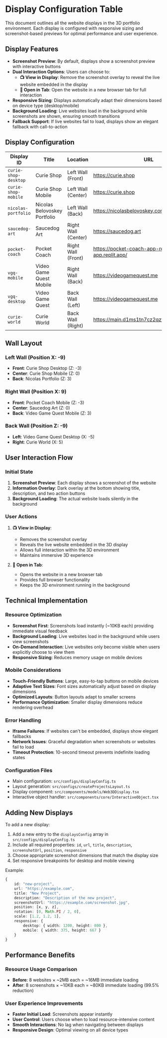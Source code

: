 # Display Configuration Table

This document outlines all the website displays in the 3D portfolio environment. Each display is configured with responsive sizing and screenshot-based previews for optimal performance and user experience.

## Display Features

- **Screenshot Preview**: By default, displays show a screenshot preview with interactive buttons
- **Dual Interaction Options**: Users can choose to:
  - **📺 View in Display**: Remove the screenshot overlay to reveal the live website embedded in the display
  - **🔗 Open in Tab**: Open the website in a new browser tab for full interaction
- **Responsive Sizing**: Displays automatically adapt their dimensions based on device type (desktop/mobile)
- **Background Loading**: Live websites load in the background while screenshots are shown, ensuring smooth transitions
- **Fallback Support**: If live websites fail to load, displays show an elegant fallback with call-to-action

## Display Configuration

| Display ID | Title | Location | URL | Desktop Size | Mobile Size |
|------------|-------|----------|-----|--------------|-------------|
| `curie-shop-desktop` | Curie Shop | Left Wall (Front) | https://curie.shop | 1200×800 | 375×667 |
| `curie-shop-mobile` | Curie Shop Mobile | Left Wall (Center) | https://curie.shop | 375×812 | 320×640 |
| `nicolas-portfolio` | Nicolas Belovoskey Portfolio | Left Wall (Back) | https://nicolasbelovoskey.com | 1200×800 | 375×667 |
| `saucedog-art` | Saucedog Art | Right Wall (Center) | https://saucedog.art | 900×650 | 375×667 |
| `pocket-coach` | Pocket Coach | Right Wall (Front) | https://pocket-coach-app-replit-app.replit.app/ | 300×650 | 280×580 |
| `vgq-mobile` | Video Game Quest Mobile | Right Wall (Back) | https://videogamequest.me | 320×680 | 300×600 |
| `vgq-desktop` | Video Game Quest | Back Wall (Left) | https://videogamequest.me | 1200×800 | 375×667 |
| `curie-world` | Curie World | Back Wall (Right) | https://main.d1ms1tn7cz2qzf.amplifyapp.com/ | 900×650 | 375×667 |

## Wall Layout

### Left Wall (Position X: -9)
- **Front**: Curie Shop Desktop (Z: -3)
- **Center**: Curie Shop Mobile (Z: 0)
- **Back**: Nicolas Portfolio (Z: 3)

### Right Wall (Position X: 9)
- **Front**: Pocket Coach Mobile (Z: -3)
- **Center**: Saucedog Art (Z: 0)
- **Back**: Video Game Quest Mobile (Z: 3)

### Back Wall (Position Z: -9)
- **Left**: Video Game Quest Desktop (X: -5)
- **Right**: Curie World (X: 5)

## User Interaction Flow

### Initial State
1. **Screenshot Preview**: Each display shows a screenshot of the website
2. **Information Overlay**: Dark overlay at the bottom showing title, description, and two action buttons
3. **Background Loading**: The actual website loads silently in the background

### User Actions
1. **📺 View in Display**: 
   - Removes the screenshot overlay
   - Reveals the live website embedded in the 3D display
   - Allows full interaction within the 3D environment
   - Maintains immersive 3D experience

2. **🔗 Open in Tab**:
   - Opens the website in a new browser tab
   - Provides full browser functionality
   - Keeps the 3D environment running in the background

## Technical Implementation

### Resource Optimization
- **Screenshot First**: Screenshots load instantly (~10KB each) providing immediate visual feedback
- **Background Loading**: Live websites load in the background while users view screenshots
- **On-Demand Interaction**: Live websites only become visible when users explicitly choose to view them
- **Responsive Sizing**: Reduces memory usage on mobile devices

### Mobile Considerations
- **Touch-Friendly Buttons**: Large, easy-to-tap buttons on mobile devices
- **Adaptive Text Sizes**: Font sizes automatically adjust based on display dimensions
- **Optimized Layouts**: Button layouts adapt to smaller screens
- **Performance Optimization**: Smaller display dimensions reduce rendering overhead

### Error Handling
- **Iframe Failures**: If websites can't be embedded, displays show elegant fallbacks
- **Network Issues**: Graceful degradation when screenshots or websites fail to load
- **Timeout Protection**: 10-second timeout prevents indefinite loading states

### Configuration Files
- Main configuration: `src/configs/displayConfig.ts`
- Layout generation: `src/configs/createProjectsLayout.ts`
- Display component: `src/components/models/Web3DDisplay.tsx`
- Interactive object handler: `src/components/core/InteractiveObject.tsx`

## Adding New Displays

To add a new display:

1. Add a new entry to the `displaysConfig` array in `src/configs/displayConfig.ts`
2. Include all required properties: `id`, `url`, `title`, `description`, `screenshotUrl`, `position`, `responsive`
3. Choose appropriate screenshot dimensions that match the display size
4. Set responsive breakpoints for desktop and mobile viewing

Example:
```typescript
{
    id: "new-project",
    url: "https://example.com",
    title: "New Project",
    description: "Description of the new project",
    screenshotUrl: "https://example.com/screenshot.jpg",
    position: [x, y, z],
    rotation: [0, Math.PI / 2, 0],
    scale: [1.2, 1.2, 1],
    responsive: {
        desktop: { width: 1200, height: 800 },
        mobile: { width: 375, height: 667 }
    }
}
```

## Performance Benefits

### Resource Usage Comparison
- **Before**: 8 websites × ~2MB each = ~16MB immediate loading
- **After**: 8 screenshots × ~10KB each = ~80KB immediate loading (99.5% reduction)

### User Experience Improvements
- **Faster Initial Load**: Screenshots appear instantly
- **User Control**: Users choose when to load resource-intensive content
- **Smooth Interactions**: No lag when navigating between displays
- **Responsive Design**: Optimal viewing on all device types